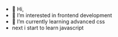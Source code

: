 - 👋 Hi,
- 👀 I’m interested in frontend development
- 🌱 I’m currently learning advanced css
-    next i start to learn javascript
<!---
keerthivasan0016/keerthivasan0016 is a ✨ special ✨ repository because its `README.md` (this file) appears on your GitHub profile.
You can click the Preview link to take a look at your changes.
--->
